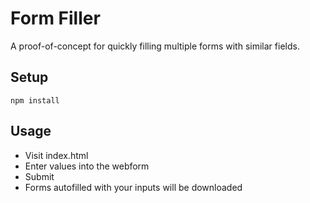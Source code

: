 # Form Filler
A proof-of-concept for quickly filling multiple forms with similar fields.

## Setup
```
npm install
```

## Usage
* Visit index.html
* Enter values into the webform
* Submit
* Forms autofilled with your inputs will be downloaded
